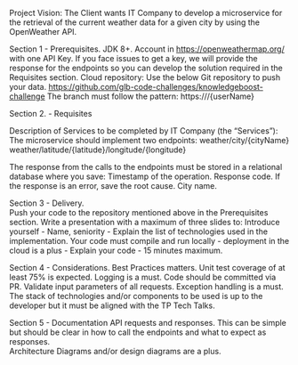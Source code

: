 Project Vision:
The Client wants IT Company to develop a microservice for the retrieval of the current weather data for a given city by using the OpenWeather API.
						
Section 1 - Prerequisites.
JDK 8+.
Account in https://openweathermap.org/ with one API Key.
If you  face issues to get a key, we will provide the response for the endpoints so you can develop the solution required in the Requisites section. 
Cloud repository:
Use the below Git repository to push your data.
https://github.com/glb-code-challenges/knowledgeboost-challenge 
The branch must follow the pattern: https://<REPO>/{userName}


Section 2. - Requisites


Description of Services to be completed by IT Company (the “Services”):			
The microservice should implement two endpoints:
weather/city/{cityName}
weather/latitude/{latitude}/longitude/{longitude}


The response from the calls to the endpoints must be stored in a relational database where you save:
Timestamp of the operation.
Response code.
If the response is an error, save the root cause.
City name.


Section 3	- Delivery.				 						
Push your code to the repository mentioned above in the Prerequisites section.
Write a presentation with a maximum of three slides to:
Introduce yourself - Name, seniority -
Explain the list of technologies used in the implementation.
Your code must compile and run locally - deployment in the cloud is a plus -
Explain your code - 15 minutes maximum. 

Section 4 - Considerations.
Best Practices matters.
Unit test coverage of at least 75% is expected.
Logging is a must.
Code should be committed via PR.
Validate input parameters of all requests.
Exception handling is a must.
The stack of technologies and/or components to be used is up to the developer but it must be aligned with the TP Tech Talks.					

  Section 5 - Documentation
API requests and responses. This can be simple but should be clear in how to call the endpoints and what to expect as responses.	
Architecture Diagrams and/or design diagrams are a plus.
